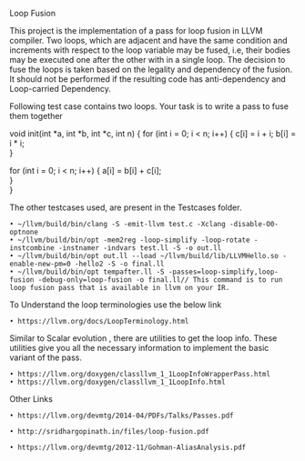 Loop Fusion

This project is the implementation of a pass for loop fusion in LLVM compiler. Two
loops, which are adjacent and have the same condition and increments with respect to the
loop variable may be fused, i.e, their bodies may be executed one after the other with in a
single loop. The decision to fuse the loops is taken based on the legality and dependency
of the fusion. It should not be performed if the resulting code has anti-dependency and Loop-carried Dependency.

Following test case contains two loops.  Your task is to write a pass to fuse them together 

void init(int *a, int *b, int *c, int n) 
{
  for (int i = 0; i < n; i++) 
  {
    c[i] = i + i;
    b[i] = i * i;    
  } 
  
  for (int i = 0; i < n; i++)
  {
    a[i] = b[i] + c[i];    
  }   
}

The other testcases used, are present in the Testcases folder.

    • ~/llvm/build/bin/clang -S -emit-llvm test.c -Xclang -disable-O0-optnone
    • ~/llvm/build/bin/opt -mem2reg -loop-simplify -loop-rotate -instcombine -instnamer -indvars test.ll -S -o out.ll
    • ~/llvm/build/bin/opt out.ll --load ~/llvm/build/lib/LLVMHello.so -enable-new-pm=0 -hello2 -S -o final.ll
    • ~/llvm/build/bin/opt tempafter.ll -S -passes=loop-simplify,loop-fusion -debug-only=loop-fusion -o final.ll// This command is to run loop fusion pass that is available in llvm on your IR.

To Understand the loop terminologies use the below link

    • https://llvm.org/docs/LoopTerminology.html
      
Similar to Scalar evolution , there are utilities to get the loop info. These utilities give you all the necessary information to implement the basic variant of the pass.

    • https://llvm.org/doxygen/classllvm_1_1LoopInfoWrapperPass.html
    • https://llvm.org/doxygen/classllvm_1_1LoopInfo.html
    
Other Links

    • https://llvm.org/devmtg/2014-04/PDFs/Talks/Passes.pdf
    
    • http://sridhargopinath.in/files/loop-fusion.pdf
    
    • https://llvm.org/devmtg/2012-11/Gohman-AliasAnalysis.pdf
      

      
